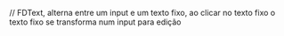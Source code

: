 // FDText, alterna entre um input e um texto fixo, ao clicar no texto fixo o texto fixo se transforma num input para edição
